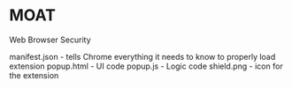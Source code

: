 # MOAT
Web Browser Security

manifest.json - tells Chrome everything it needs to know to properly load extension
popup.html    - UI code
popup.js      - Logic code
shield.png    - icon for the extension

